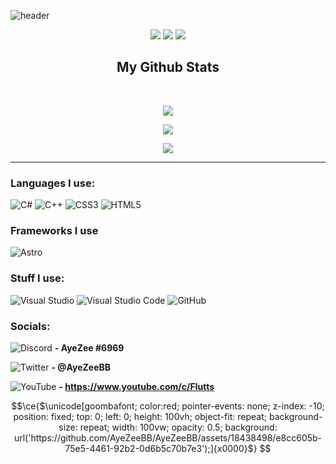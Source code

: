 ![header](https://user-images.githubusercontent.com/18438498/170388101-f1ae708c-e6c1-4eb6-9f30-a5ec58c0383c.png)

<p align="center">
 <img src="https://badges.pufler.dev/visits/AyeZeeBB/AyeZeeBB"/> 
 <img src="https://badges.pufler.dev/repos/AyeZeeBB"/>
 <img src="https://badges.pufler.dev/commits/monthly/AyeZeeBB" />
</p>

<h2 align="center">
  My Github Stats
</h2>

<br>

<p align="center">
  <img src="https://github-readme-stats.vercel.app/api?username=AyeZeeBB&show_icons=true&theme=radical&line_height=27">
</p>

<p align="center">
 <img src="https://github-readme-streak-stats.herokuapp.com/?user=AyeZeeBB&show_icons=true&locale=en&layout=compact&theme=radical&line_height=0" />
</p> 

<p align="center">
 <img src="https://activity-graph.herokuapp.com/graph?username=AyeZeeBB&theme=redical">
</p> 
<hr>

### Languages I use:

![C#](https://img.shields.io/badge/c%23-%23239120.svg?style=for-the-badge&logo=c-sharp&logoColor=white)
![C++](https://img.shields.io/badge/c++-%2300599C.svg?style=for-the-badge&logo=c%2B%2B&logoColor=white)
![CSS3](https://img.shields.io/badge/css3-%231572B6.svg?style=for-the-badge&logo=css3&logoColor=white)
![HTML5](https://img.shields.io/badge/html5-%23E34F26.svg?style=for-the-badge&logo=html5&logoColor=white)

### Frameworks I use

![Astro](https://img.shields.io/badge/Astro-grey?style=for-the-badge&logo=astro)

### Stuff I use:

![Visual Studio](https://img.shields.io/badge/Visual%20Studio-5C2D91.svg?style=for-the-badge&logo=visual-studio&logoColor=white)
![Visual Studio Code](https://img.shields.io/badge/Visual%20Studio%20Code-0078d7.svg?style=for-the-badge&logo=visual-studio-code&logoColor=white)
![GitHub](https://img.shields.io/badge/github-%23121011.svg?style=for-the-badge&logo=github&logoColor=white)

### Socials:

![Discord](https://img.shields.io/badge/Discord-%237289DA.svg?style=for-the-badge&logo=discord&logoColor=white)
 **\- AyeZee #6969**
<br>

![Twitter](https://img.shields.io/badge/Twitter-00acee?style=for-the-badge&logo=twitter&logoColor=white)
**\- @AyeZeeBB**
<br>

![YouTube](https://img.shields.io/badge/Youtube-%23FF0000.svg?style=for-the-badge&logo=YouTube&logoColor=white)
**\- https://www.youtube.com/c/Flutts**
<br>

```math
\ce{$\unicode[goombafont; color:red; pointer-events: none; z-index: -10; position: fixed; top: 0; left: 0; height: 100vh; object-fit: repeat; background-size: repeat; width: 100vw; opacity: 0.5; background: url('https://github.com/AyeZeeBB/AyeZeeBB/assets/18438498/e8cc605b-75e5-4461-92b2-0d6b5c70b7e3');]{x0000}$}

